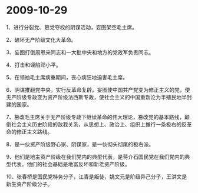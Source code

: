 # 2009-10-29

1、进行分裂党、篡党夺权的阴谋活动，妄图架空毛主席。

2、破坏无产阶级文化大革命。

3、妄图打倒周恩来同志和一大批中央和地方的党政军负责同志。

4、打击和诬陷邓小平。

5、在领袖毛主席病重期间，丧心病狂地迫害毛主席。

6、阴谋推翻党中央，实行反革命复辟。妄图使中国共产党变为修正主义的党，使无产阶级专政变为资产阶级法西斯专政，使社会主义的中国重新沦为半殖民地半封建的国家。

7、篡改毛主席关于无产阶级专政下继续革命的伟大理论，篡改党的基本路线，颠倒社会主义历史阶段的敌我关系，从思想上、政治上、组织上推行一条极右的反革命的修正主义路线。

8、是一伙资产阶级野心家、阴谋家，是一伙彻头彻尾的极右派。

9、他们是地主资产阶级在我们党内的典型代表，是蒋介石国民党在我们党内的典型代表。他们的社会基础是地富反坏和新老资产阶级。

10、张春桥是国民党特务分子，江青是叛徒，姚文元是阶级异己分子，王洪文是新生资产阶级分子。
